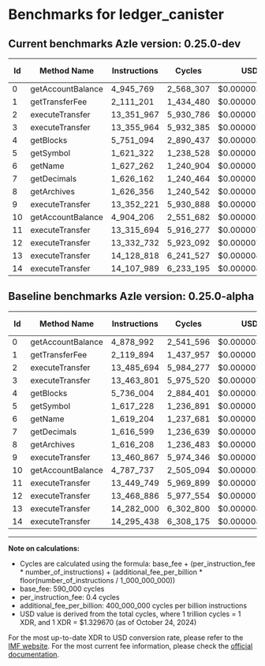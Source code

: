 # Benchmarks for ledger_canister

## Current benchmarks Azle version: 0.25.0-dev

| Id  | Method Name       | Instructions | Cycles    | USD           | USD/Million Calls | Change                              |
| --- | ----------------- | ------------ | --------- | ------------- | ----------------- | ----------------------------------- |
| 0   | getAccountBalance | 4_945_769    | 2_568_307 | $0.0000034150 | $3.41             | <font color="red">+66_777</font>    |
| 1   | getTransferFee    | 2_111_201    | 1_434_480 | $0.0000019074 | $1.90             | <font color="green">-8_693</font>   |
| 2   | executeTransfer   | 13_351_967   | 5_930_786 | $0.0000078860 | $7.88             | <font color="green">-133_727</font> |
| 3   | executeTransfer   | 13_355_964   | 5_932_385 | $0.0000078881 | $7.88             | <font color="green">-107_837</font> |
| 4   | getBlocks         | 5_751_094    | 2_890_437 | $0.0000038433 | $3.84             | <font color="red">+15_090</font>    |
| 5   | getSymbol         | 1_621_322    | 1_238_528 | $0.0000016468 | $1.64             | <font color="red">+4_094</font>     |
| 6   | getName           | 1_627_262    | 1_240_904 | $0.0000016500 | $1.64             | <font color="red">+8_058</font>     |
| 7   | getDecimals       | 1_626_162    | 1_240_464 | $0.0000016494 | $1.64             | <font color="red">+9_563</font>     |
| 8   | getArchives       | 1_626_356    | 1_240_542 | $0.0000016495 | $1.64             | <font color="red">+10_148</font>    |
| 9   | executeTransfer   | 13_352_221   | 5_930_888 | $0.0000078861 | $7.88             | <font color="green">-108_646</font> |
| 10  | getAccountBalance | 4_904_206    | 2_551_682 | $0.0000033929 | $3.39             | <font color="red">+116_469</font>   |
| 11  | executeTransfer   | 13_315_694   | 5_916_277 | $0.0000078667 | $7.86             | <font color="green">-134_055</font> |
| 12  | executeTransfer   | 13_332_732   | 5_923_092 | $0.0000078758 | $7.87             | <font color="green">-136_154</font> |
| 13  | executeTransfer   | 14_128_818   | 6_241_527 | $0.0000082992 | $8.29             | <font color="green">-153_182</font> |
| 14  | executeTransfer   | 14_107_989   | 6_233_195 | $0.0000082881 | $8.28             | <font color="green">-187_449</font> |

## Baseline benchmarks Azle version: 0.25.0-alpha

| Id  | Method Name       | Instructions | Cycles    | USD           | USD/Million Calls |
| --- | ----------------- | ------------ | --------- | ------------- | ----------------- |
| 0   | getAccountBalance | 4_878_992    | 2_541_596 | $0.0000033795 | $3.37             |
| 1   | getTransferFee    | 2_119_894    | 1_437_957 | $0.0000019120 | $1.91             |
| 2   | executeTransfer   | 13_485_694   | 5_984_277 | $0.0000079571 | $7.95             |
| 3   | executeTransfer   | 13_463_801   | 5_975_520 | $0.0000079455 | $7.94             |
| 4   | getBlocks         | 5_736_004    | 2_884_401 | $0.0000038353 | $3.83             |
| 5   | getSymbol         | 1_617_228    | 1_236_891 | $0.0000016447 | $1.64             |
| 6   | getName           | 1_619_204    | 1_237_681 | $0.0000016457 | $1.64             |
| 7   | getDecimals       | 1_616_599    | 1_236_639 | $0.0000016443 | $1.64             |
| 8   | getArchives       | 1_616_208    | 1_236_483 | $0.0000016441 | $1.64             |
| 9   | executeTransfer   | 13_460_867   | 5_974_346 | $0.0000079439 | $7.94             |
| 10  | getAccountBalance | 4_787_737    | 2_505_094 | $0.0000033309 | $3.33             |
| 11  | executeTransfer   | 13_449_749   | 5_969_899 | $0.0000079380 | $7.93             |
| 12  | executeTransfer   | 13_468_886   | 5_977_554 | $0.0000079482 | $7.94             |
| 13  | executeTransfer   | 14_282_000   | 6_302_800 | $0.0000083806 | $8.38             |
| 14  | executeTransfer   | 14_295_438   | 6_308_175 | $0.0000083878 | $8.38             |

---

**Note on calculations:**

- Cycles are calculated using the formula: base_fee + (per_instruction_fee \* number_of_instructions) + (additional_fee_per_billion \* floor(number_of_instructions / 1_000_000_000))
- base_fee: 590_000 cycles
- per_instruction_fee: 0.4 cycles
- additional_fee_per_billion: 400_000_000 cycles per billion instructions
- USD value is derived from the total cycles, where 1 trillion cycles = 1 XDR, and 1 XDR = $1.329670 (as of October 24, 2024)

For the most up-to-date XDR to USD conversion rate, please refer to the [IMF website](https://www.imf.org/external/np/fin/data/rms_sdrv.aspx).
For the most current fee information, please check the [official documentation](https://internetcomputer.org/docs/current/developer-docs/gas-cost#execution).
